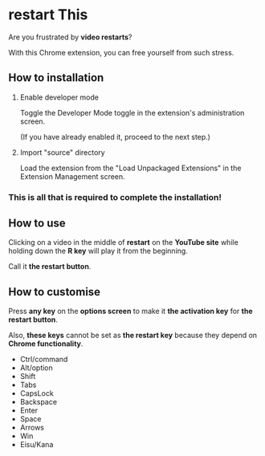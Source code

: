 # restart This

Are you frustrated by **video restarts**?

With this Chrome extension, you can free yourself from such stress.

## How to installation

1. Enable developer mode

   Toggle the Developer Mode toggle in the extension's administration screen.

   (If you have already enabled it, proceed to the next step.)

2. Import "source" directory

   Load the extension from the "Load Unpackaged Extensions" in the Extension Management screen.

### This is all that is required to complete the installation!

## How to use

Clicking on a video in the middle of **restart** on the **YouTube site** while holding down the **R key** will play it from the beginning.

Call it **the restart button**.

## How to customise

Press **any key** on the **options screen** to make it **the activation key** for **the restart button**.

Also, **these keys** cannot be set as **the restart key** because they depend on **Chrome functionality**.

- Ctrl/command
- Alt/option
- Shift
- Tabs
- CapsLock
- Backspace
- Enter
- Space
- Arrows
- Win
- Eisu/Kana
